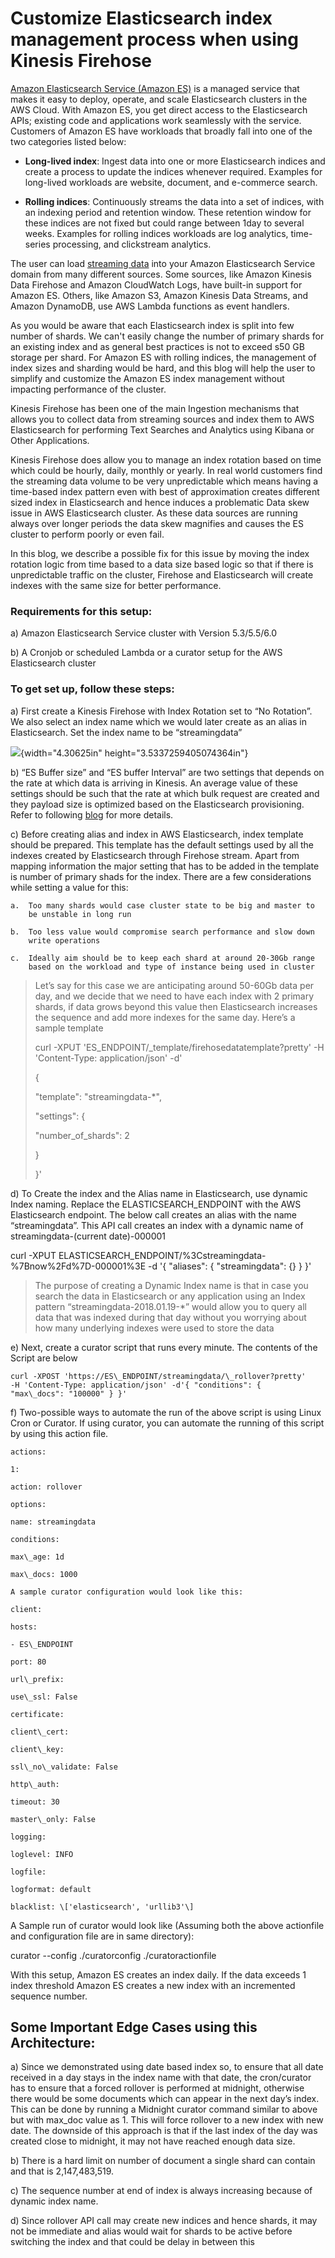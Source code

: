 # Customize Elasticsearch index management process when using Kinesis Firehose 

[Amazon Elasticsearch Service (Amazon ES)](https://aws.amazon.com/elasticsearch-service/) is a managed service that makes
it easy to deploy, operate, and scale Elasticsearch clusters in the AWS
Cloud. With Amazon ES, you get direct access to the Elasticsearch APIs;
existing code and applications work seamlessly with the service.
Customers of Amazon ES have workloads that broadly fall into one of the
two categories listed below:

-   **Long-lived index**: Ingest data into one or more Elasticsearch
    indices and create a process to update the indices
    whenever required. Examples for long-lived workloads are website,
    document, and e-commerce search.

-   **Rolling indices**: Continuously streams the data into a set of
    indices, with an indexing period and retention window. These
    retention window for these indices are not fixed but could range
    between 1day to several weeks. Examples for rolling indices
    workloads are log analytics, time-series processing, and
    clickstream analytics.

The user can load [streaming
data](http://aws.amazon.com/streaming-data/) into your Amazon
Elasticsearch Service domain from many different sources. Some sources,
like Amazon Kinesis Data Firehose and Amazon CloudWatch Logs, have
built-in support for Amazon ES. Others, like Amazon S3, Amazon Kinesis
Data Streams, and Amazon DynamoDB, use AWS Lambda functions as event
handlers.

As you would be aware that each Elasticsearch index is split into few
number of shards. We can't easily change the number of primary shards
for an existing index and as general best practices is not to exceed s50
GB storage per shard. For Amazon ES with rolling indices, the management
of index sizes and sharding would be hard, and this blog will help the
user to simplify and customize the Amazon ES index management without
impacting performance of the cluster.

Kinesis Firehose has been one of the main Ingestion mechanisms that
allows you to collect data from streaming sources and index them to AWS
Elasticsearch for performing Text Searches and Analytics using Kibana or
Other Applications.

Kinesis Firehose does allow you to manage an index rotation based on time which could be hourly, daily,
monthly or yearly. In real world customers find the streaming data
volume to be very unpredictable which means having a time-based index
pattern even with best of approximation creates different sized index in
Elasticsearch and hence induces a problematic Data skew issue in AWS
Elasticsearch cluster. As these data sources are running always over
longer periods the data skew magnifies and causes the ES cluster to
perform poorly or even fail.

In this blog, we describe a possible fix for this issue by moving the index
rotation logic from time based to a data size based logic so that if
there is unpredictable traffic on the cluster, Firehose and
Elasticsearch will create indexes with the same size for better performance. 

### Requirements for this setup:

a)  Amazon Elasticsearch Service cluster with Version 5.3/5.5/6.0

b)  A Cronjob or scheduled Lambda or a curator setup for the AWS Elasticsearch cluster

### To get set up, follow these steps:

a)  First create a Kinesis Firehose with Index Rotation set to
    “No Rotation”. We also select an index name which we would later
    create as an alias in Elasticsearch. Set the index name to be
    “streamingdata”

![](media/firehouse_dest.png){width="4.30625in" height="3.5337259405074364in"}

b)  “ES Buffer size” and “ES buffer Interval” are two settings that
    depends on the rate at which data is arriving in Kinesis. An average
    value of these settings should be such that the rate at which bulk
    request are created and they payload size is optimized based on the
    Elasticsearch provisioning. Refer to following [blog](https://aws.amazon.com/blogs/database/send-apache-web-logs-to-amazon-elasticsearch-service-with-kinesis-firehose/ ) for more details. 

c)  Before creating alias and index in AWS Elasticsearch, index template
    should be prepared. This template has the default settings used by
    all the indexes created by Elasticsearch through Firehose stream.
    Apart from mapping information the major setting that has to be
    added in the template is number of primary shads for the index.
    There are a few considerations while setting a value for this:

    a.  Too many shards would case cluster state to be big and master to
        be unstable in long run

    b.  Too less value would compromise search performance and slow down
        write operations

    c.  Ideally aim should be to keep each shard at around 20-30Gb range
        based on the workload and type of instance being used in cluster

> Let’s say for this case we are anticipating around 50-60Gb data per
> day, and we decide that we need to have each index with 2 primary
> shards, if data grows beyond this value then Elasticsearch increases
> the sequence and add more indexes for the same day. Here’s a sample
> template
>
> curl -XPUT 'ES\_ENDPOINT/\_template/firehosedatatemplate?pretty' -H
> 'Content-Type: application/json' -d'
>
> {
>
> "template": "streamingdata-\*",
>
> "settings": {
>
> "number\_of\_shards": 2
>
> }
>
> }'

d)  To Create the index and the Alias name in Elasticsearch, use dynamic
    Index naming. Replace the ELASTICSEARCH\_ENDPOINT with the AWS
    Elasticsearch endpoint. The below call creates an alias with the
    name “streamingdata”. This API call creates an index with a dynamic
    name of streamingdata-(current date)-000001

curl -XPUT
ELASTICSEARCH\_ENDPOINT/%3Cstreamingdata-%7Bnow%2Fd%7D-000001%3E -d '{
"aliases": { "streamingdata": {} } }'

> The purpose of creating a Dynamic Index name is that in case you
> search the data in Elasticsearch or any application using an Index
> pattern “streamingdata-2018.01.19-\*” would allow you to query all
> data that was indexed during that day without you worrying about how
> many underlying indexes were used to store the data

e)  Next, create a curator script that runs every minute. The contents
    of the Script are below

    curl -XPOST 'https://ES\_ENDPOINT/streamingdata/\_rollover?pretty'
    -H 'Content-Type: application/json' -d'{ "conditions": {
    "max\_docs": "100000" } }'

f)  Two-possible ways to automate the run of the above script is using
    Linux Cron or Curator. If using curator, you can automate the
    running of this script by using this action file.

    actions:

    1:

    action: rollover

    options:

    name: streamingdata

    conditions:

    max\_age: 1d

    max\_docs: 1000

    A sample curator configuration would look like this:

    client:

    hosts:

    - ES\_ENDPOINT

    port: 80

    url\_prefix:

    use\_ssl: False

    certificate:

    client\_cert:

    client\_key:

    ssl\_no\_validate: False

    http\_auth:

    timeout: 30

    master\_only: False

    logging:

    loglevel: INFO

    logfile:

    logformat: default

    blacklist: \['elasticsearch', 'urllib3'\]

A Sample run of curator would look like (Assuming both the above
actionfile and configuration file are in same directory):

curator --config ./curatorconfig ./curatoractionfile

With this setup, Amazon ES creates an index daily. If the data exceeds 1
index threshold Amazon ES creates a new index with an incremented
sequence number.

## Some Important Edge Cases using this Architecture:

a)  Since we demonstrated using date based index so, to ensure that all
    date received in a day stays in the index name with that date, the
    cron/curator has to ensure that a forced rollover is performed at
    midnight, otherwise there would be some documents which can appear
    in the next day’s index. This can be done by running a Midnight
    curator command similar to above but with max\_doc value as 1. This
    will force rollover to a new index with new date. The downside of
    this approach is that if the last index of the day was created close
    to midnight, it may not have reached enough data size.

b)  There is a hard limit on number of document a single shard can
    contain and that is 2,147,483,519.

c)  The sequence number at end of index is always increasing because of
    dynamic index name.

d)  Since rollover API call may create new indices and hence shards, it
    may not be immediate and alias would wait for shards to be active
    before switching the index and that could be delay in between this
